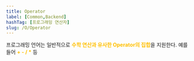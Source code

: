 ```yaml
---
title: Operator
label: [Common,Backend]
hashTag: [프로그래밍 연산자]
slug: /O/Operator
---
```

<p>프로그래밍 언어는 일반적으로 <span style="color:#FFBF00; font-weight:bold;">수학 연산과 유사한 Operator의 집합</span>을 지원한다. 예를 들어 <span style="color:#FFBF00; font-weight:bold;">+ - / *</span> 등</p>
